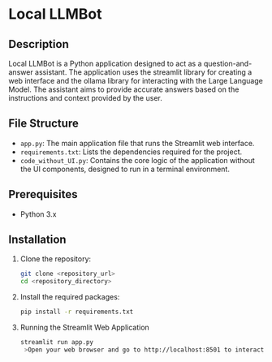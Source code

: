 ﻿# Local LLMBot
## Description
Local LLMBot is a Python application designed to act as a question-and-answer assistant. The application uses the streamlit library for creating a web interface and the ollama library for interacting with the Large Language Model. The assistant aims to provide accurate answers based on the instructions and context provided by the user.

## File Structure

- `app.py`: The main application file that runs the Streamlit web interface.
- `requirements.txt`: Lists the dependencies required for the project.
- `code_without_UI.py`: Contains the core logic of the application without the UI components, designed to run in a terminal environment.

## Prerequisites

- Python 3.x

## Installation

1. Clone the repository:

   ```bash
   git clone <repository_url>
   cd <repository_directory>

2. Install the required packages:

   ```bash
   pip install -r requirements.txt

3. Running the Streamlit Web Application

   ```bash
   streamlit run app.py
    >Open your web browser and go to http://localhost:8501 to interact with the Local LLMBot.